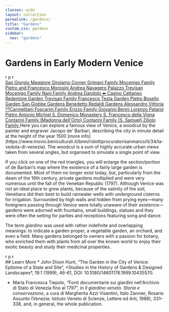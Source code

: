 ```yaml
---
classes: wide
layout: collection
permalink: /gardens/
title: "Gardens"
custom_css: gardens
sidebar:
  nav: "gardens"
---
```

# Gardens in Early Modern Venice
<div class="ornament">r p r</div>
<!-- <img src="../assets/img/72dpi_venice_map.jpg" width="1295px"/>

{{ site.baseurl }}assets/img/72dpi_fresco_all.jpg-->
<div>
  <svg id="map-points" version="1.1" xmlns="http://www.w3.org/2000/svg" xmlns:xlink="http://www.w3.org/1999/xlink" viewbox="0 0 4000 2000">

 <image id="Vmap" width="100%" height="100%" xlink:href="{{ site.baseurl }}assets/img/VProject-all.png"/>

<!-- San Giorgio Maggiore -->
 <a href="{{ site.baseurl }}gardens/sgiorgiom/">
   <circle cx="2050" cy="1700" class="svg-outer" />
   <circle cx="2050" cy="1700" class="svg-inner" />
   <text x="2100" y="1720" class="svg-map-label">San Giorgio Maggiore</text>
 </a>

 <!-- **************** Murano **************** -->

 <!-- Murano - Girolamo Corner -->
 <a href="{{ site.baseurl }}gardens/girolamo/">
   <circle cx="2200" cy="352" class="svg-outer" />
   <circle cx="2200" cy="352" class="svg-inner" />
   <text x="2250" y="372" class="svg-map-label">Girolamo Corner</text>
 </a>

 <!-- Murano - Grimani Family (St. Chiara) -->
 <a href="https://venicelover.com/san_giorgio_maggiore.html">
   <circle cx="2340" cy="535" class="svg-outer" />
   <circle cx="2340" cy="535" class="svg-inner" />
   <text x="2300" y="555" style="text-anchor:end" class="svg-map-label">Grimani Family</text>
 </a>

 <!-- Murano - Mocenigo Family-->
<a href="https://venicelover.com/san_giorgio_maggiore.html">
  <circle cx="2380" cy="535" class="svg-outer" />
  <circle cx="2380" cy="535" class="svg-inner" />
  <text x="2430" y="595"  class="svg-map-label">Mocenigo Family</text>
</a>

<!-- Murano - Pietry and Francesco Morosini -->
<a href="https://venicelover.com/san_giorgio_maggiore.html">
  <circle cx="2365" cy="475" class="svg-outer" />
  <circle cx="2365" cy="475" class="svg-inner" />
  <text x="2325" y="495"  style="text-anchor:end" class="svg-map-label">Pietro and Francesco Morosini</text>
</a>

<!-- Murano - Andrea Navagero -->
<a href="https://venicelover.com/san_giorgio_maggiore.html">
  <circle cx="2425" cy="490" class="svg-outer" />
  <circle cx="2425" cy="490" class="svg-inner" />
  <text x="2475" y="515" class="svg-map-label">Andrea Navagero</text>
</a>

<!-- Murano - Palazzo Trevisan -->
<a href="https://venicelover.com/san_giorgio_maggiore.html">
  <circle cx="2400" cy="450" class="svg-outer" />
  <circle cx="2400" cy="450" class="svg-inner" />
  <text x="2450" y="450" class="svg-map-label">Palazzo Trevisan</text>
</a>

<!-- **************** Giudecca **************** -->

<!-- Giudecca - Mocenigo Family-->
<a href="https://venicelover.com/san_giorgio_maggiore.html">
  <circle cx="1350" cy="1825" class="svg-outer" />
  <circle cx="1350" cy="1825" class="svg-inner" />
  <text x="1400" y="1845" class="svg-map-label">Mocenigo Family</text>
</a>

<!-- Giudecca - Nani Family-->
<a href="https://venicelover.com/san_giorgio_maggiore.html">
  <circle cx="1460" cy="1780" class="svg-outer" />
  <circle cx="1460" cy="1780" class="svg-inner" />
  <text x="1510" y="1790" class="svg-map-label">Nani Family</text>
</a>

<!-- Giudecca - Andrea Dandolo -->
<a href="https://venicelover.com/san_giorgio_maggiore.html">
  <circle cx="1560" cy="1875" class="svg-outer" />
  <circle cx="1560" cy="1875" class="svg-inner" />
  <text x="1610" y="1895" class="svg-map-label">Andrea Dandolo</text>
</a>

<!-- Giudecca - Casino Cattaneo -->
<a href="https://venicelover.com/san_giorgio_maggiore.html">
  <!-- <circle cx="80" cy="1495" class="svg-outer" />
  <circle cx="80" cy="1495" class="svg-inner" /> -->
  <text x="80" y="1495" font-size="55" font-family="'Helvetica', sans-serif" text-anchor="start" fill="black">⬅︎ Casino Cattaneo</text>
</a>

<!-- Giudecca - Redentore -->
<a href="https://venicelover.com/san_giorgio_maggiore.html">
  <circle cx="525" cy="1800" class="svg-outer" />
  <circle cx="525" cy="1800" class="svg-inner" />
  <text x="575" y="1820" class="svg-map-label">Redentore Garden</text>
</a>

<!-- Giudecca - Trevisan Family -->
<a href="https://venicelover.com/san_giorgio_maggiore.html">
  <circle cx="270" cy="1775" class="svg-outer" />
  <circle cx="270" cy="1775" class="svg-inner" />
  <text x="260" y="1740" class="svg-map-label">Trevisan Family</text>
</a>

<!-- **************** Venice San Giobbe **************** -->

<!-- S. Giobbe - Francesco Testa -->
<a href="https://venicelover.com/san_giorgio_maggiore.html">
  <circle cx="720" cy="510" class="svg-outer" />
  <circle cx="720" cy="510" class="svg-inner" />
  <text x="770" y="530" class="svg-map-label">Francesco Testa Garden</text>
</a>

<!-- S. Giobbe - Pietro Bosello -->
<a href="https://venicelover.com/san_giorgio_maggiore.html">
  <circle cx="730" cy="470" class="svg-outer" />
  <circle cx="730" cy="470" class="svg-inner" />
  <text x="780" y="490" class="svg-map-label">Pietro Bosello Garden</text>
</a>

<!-- S. Giobbe - San Giobbe -->
<a href="https://venicelover.com/san_giorgio_maggiore.html">
  <circle cx="625" cy="475" class="svg-outer" />
  <circle cx="625" cy="475" class="svg-inner" />
  <text x="575" y="500" class="svg-map-label">San Giobbe Gardens</text>
</a>

<!-- S. Giobbe - Benedetto Redaldi -->
<a href="https://venicelover.com/san_giorgio_maggiore.html">
  <circle cx="700" cy="435" class="svg-outer" />
  <circle cx="700" cy="435" class="svg-inner" />
  <text x="750" y="400" font-size="55" class="svg-map-label">Benedetto Redaldi Gardens</text>
</a>


<!-- **************** Venice  **************** -->

<!-- Alessandro Vittoria alla Pieta -->
<a href="https://venicelover.com/san_giorgio_maggiore.html">
  <circle cx="2290" cy="1135" class="svg-outer" />
  <circle cx="2290" cy="1135" class="svg-inner" />
  <text x="2340" y="1155" class="svg-map-label">Alessandro Vittoria</text>
</a>

<!-- Carmelitani -->
<a href="https://venicelover.com/san_giorgio_maggiore.html">
  <circle cx="555" cy="580" class="svg-outer" />
  <circle cx="555" cy="580" class="svg-inner" />
  <text x="605" y="600" class="svg-map-label">??Carmelitani</text>
</a>

<!-- Foscarini ai Carmini -->
<a href="https://venicelover.com/san_giorgio_maggiore.html">
  <circle cx="390" cy="830" class="svg-outer" />
  <circle cx="390" cy="830" class="svg-inner" />
  <text x="440" y="850" font-size="55" class="svg-map-label">Foscarini Family</text>
</a>

<!-- Erizzo Family -->
<a href="https://venicelover.com/san_giorgio_maggiore.html">
  <circle cx="1670" cy="670" class="svg-outer" />
  <circle cx="1670" cy="670" class="svg-inner" />
  <text x="1720" y="690" font-size="55" class="svg-map-label">Erizzo Family</text>
</a>

<!-- Giovanni Beni -->
<a href="https://venicelover.com/san_giorgio_maggiore.html">
  <circle cx="475" cy="905" class="svg-outer" />
  <circle cx="475" cy="905" class="svg-inner" />
  <text x="425" y="925" class="svg-map-label">Giovanni Benni</text>
</a>

<!-- Lorenzo Patarol -->
<a href="https://venicelover.com/san_giorgio_maggiore.html">
  <circle cx="1200" cy="430" class="svg-outer" />
  <circle cx="1200" cy="430" class="svg-inner" />
  <text x="1250" y="450" font-size="55" class="svg-map-label">Lorenzo Patarol</text>
</a>

<!-- Pietro Antonio Michiel -->
<a href="https://venicelover.com/san_giorgio_maggiore.html">
  <circle cx="515" cy="955" class="svg-outer" />
  <circle cx="515" cy="955" class="svg-inner" />
  <text x="565" y="975" font-size="55" class="svg-map-label">Pietro Antonio Michiel</text>
</a>

<!-- S. Domenico Monastery -->
<a href="https://venicelover.com/san_giorgio_maggiore.html">
  <circle cx="3255" cy="1335" class="svg-outer" />
  <circle cx="3255" cy="1335" class="svg-inner" />
  <text x="3305" y="1355" font-size="55" class="svg-map-label">S. Domenico Monastery</text>
</a>

<!-- S. Francesco della Vigna -->
<a href="https://venicelover.com/san_giorgio_maggiore.html">
  <circle cx="2500" cy="900" class="svg-outer" />
  <circle cx="2500" cy="900" class="svg-inner" />
  <text x="2550" y="920" font-size="55" class="svg-map-label">S. Francesco della Vigna</text>
</a>

<!-- Contarini Family Madonna dell'Orto -->
<a href="https://venicelover.com/san_giorgio_maggiore.html">
  <circle cx="1435" cy="495" class="svg-outer" />
  <circle cx="1435" cy="495" class="svg-inner" />
  <text x="1485" y="515" font-size="55" class="svg-map-label">Contarini Family (Madonna dell'Orto)</text>
</a>

<!-- Contarini Family S. Samuel -->
<a href="https://venicelover.com/san_giorgio_maggiore.html">
  <circle cx="745" cy="910" class="svg-outer" />
  <circle cx="745" cy="910" class="svg-inner" />
  <text x="795" y="930" font-size="55" class="svg-map-label">Contarini Family (S. Samuel)</text>
</a>

<!-- Ziliolo Family -->
<a href="https://venicelover.com/san_giorgio_maggiore.html">
  <circle cx="990" cy="970" class="svg-outer" />
  <circle cx="990" cy="970" class="svg-inner" />
  <text x="980" y="1040" font-size="55" class="svg-map-label">Ziliolo Family </text>
</a>

</svg>
</div>
Here you can explore a famous view of Venice, a woodcut by the painter and engraver Jacopo de' Barbari, describing the city in minute detail at the height of the year 1500 [more info](https://www.movio.beniculturali.it/bnm/ridottiprocuratorisanmarco/it/34/la-veduta-di-venezia). The woodcut is a sum of highly accurate urban views taken from several angles, but organised to simulate a single point of view.

If you click on one of the red triangles, you will enlarge the section/portion of de Barbari’s map where the existence of a fairly large garden is documented. Most of them no longer exist today, but, particularly from the dawn of the 16th century, private gardens multiplied and were very numerous until the fall of the Venetian Republic (1797). Although Venice was not an ideal place to grow plants, because of the salinity of the soil, Venetians did their best to build rainwater wells with underground cisterns for irrigation. Surrounded by high walls and hidden from prying eyes—many foreigners passing through Venice were totally unaware of their existence—gardens were adorned with fountains, small buildings, statues and they were often the setting for parties and receptions featuring song and dance.

The term *giardino* was used with rather indefinite and overlapping meanings: to indicate a garden proper, a vegetable garden, an orchard, and even a field. Many gardens belonged to owners with a passion for botany, who enriched them with plants from all over the known world to enjoy their exotic beauty and study their medicinal properties.
<div class="ornament">r p r</div>
## Learn More
* John Dixon Hunt, “The Garden in the City of Venice: Epitome of a State and Site”, *Studies in the History of Gardens & Designed Landscapes*, 19:1 (1999), 46-61, DOI: 10.1080/14601176.1999.10435570.

* Maria Francesca Tiepolo, “Fonti documentarie sui giardini nell'Archivio di Stato di Venezia fino al 1797”, in *Il giardino veneto. Storia e conservazione*, a cura di Margherita Azzi Visentini, Italo Zannier, Rosario Assunto (Venezia: Istituto Veneto di Scienze, Lettere ed Arti, 1988), 331–338, and, in general, the whole publication.
